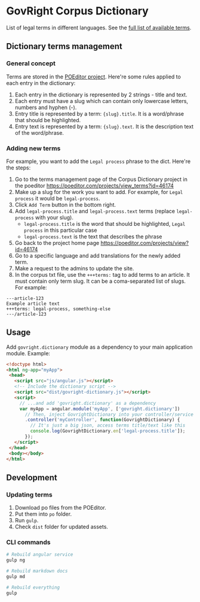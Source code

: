 # GovRight Corpus Dictionary 

List of legal terms in different languages. See the [full list of available terms](terms/README.md).

## Dictionary terms management

### General concept

Terms are stored in the [POEditor project](https://poeditor.com/projects/view?id=46174).
Here're some rules applied to each entry in the dictionary:

1. Each entry in the dictionary is represented by 2 strings - title and text.
2. Each entry must have a slug which can contain only lowercase letters, numbers and hyphen (-).
3. Entry title is represented by a term: `{slug}.title`. It is a word/phrase that should be highlighted.
4. Entry text is represented by a term: `{slug}.text`. It is the description text of the word/phrase.

### Adding new terms

For example, you want to add the `Legal process` phrase to the dict. Here're the steps:

1. Go to the terms management page of the Corpus Dictionary project in the poeditor https://poeditor.com/projects/view_terms?id=46174
2. Make up a slug for the work you want to add. For example, for `Legal process` it would be `legal-process`.
3. Click `Add Term` button in the bottom right.
4. Add `legal-process.title` and `legal-process.text` terms (replace `legal-process` with your slug).
    * `legal-process.title` is the word that should be highlighted, `Legal process` in this particular case
    * `legal-process.text` is the text that describes the phrase
5. Go back to the project home page https://poeditor.com/projects/view?id=46174
6. Go to a specific language and add translations for the newly added term.
7. Make a request to the admins to update the site.
8. In the corpus txt file, use the `+++terms:` tag to add terms to an article. It must contain only term slug. 
It can be a coma-separated list of slugs. For example:

```
---article-123
Example article text
+++terms: legal-process, something-else
---/article-123
```

## Usage

Add `govright.dictionary` module as a dependency to your main application module. Example:

```html
<!doctype html>
<html ng-app="myApp">
 <head>
   <script src="js/angular.js"></script>
   <!-- Include the dictionary script -->
   <script src="dist/govright-dictionary.js"></script>
   <script>
     // ...and add 'govright.dictionary' as a dependency
     var myApp = angular.module('myApp', ['govright.dictionary'])
       // Then, inject GovrightDictionary into your controller/service
       .controller('myController', function(GovrightDictionary) {
         // It's just a big json, access terms title/text like this
         console.log(GovrightDictionary.en['legal-process.title']);
       });
   </script>
 </head>
 <body></body>
</html>
```

## Development
 
### Updating terms

1. Download po files from the POEditor.
2. Put them into `po` folder.
3. Run `gulp`.
4. Check `dist` folder for updated assets.

### CLI commands

```bash
# Rebuild angular service
gulp ng

# Rebuild markdown docs
gulp md

# Rebuild everything
gulp
```
